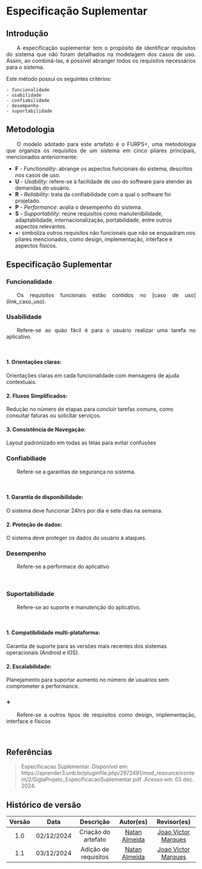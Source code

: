 # Especificação Suplementar

## Introdução 
<p align="justify">&emsp;&emsp;A especificação suplementar tem o propósito de identificar requisitos do sistema que não foram detalhados na modelagem dos casos de uso. Assim, ao combiná-las, é possível abranger todos os requisitos necessários para o sistema.</p>

Este método possui os seguintes critérios:

```
- funcionalidade
- usabilidade
- confiabilidade
- desempenho 
- suportabilidade
```

## Metodologia
<p align="justify">&emsp;&emsp;O modelo adotado para este artefato é o FURPS+, uma metodologia que organiza os requisitos de um sistema em cinco pilares principais, mencionados anteriormente:</p>

- **F** - _Functionality_: abrange os aspectos funcionais do sistema, descritos nos casos de uso.  
- **U** - _Usability_: refere-se à facilidade de uso do software para atender às demandas do usuário.  
- **R** - _Reliability_: trata da confiabilidade com a qual o software foi projetado.  
- **P** - _Performance_: avalia o desempenho do sistema.  
- **S** - _Supportability_: reúne requisitos como manutenibilidade, adaptabilidade, internacionalização, portabilidade, entre outros aspectos relevantes.  
- **+**: simboliza outros requisitos não funcionais que não se enquadram nos pilares mencionados, como design, implementação, interface e aspectos físicos.

## Especificação Suplementar
### Funcionalidade
<p align="justify">&emsp;&emsp;Os requisitos funcionais estão contidos no [caso de uso](link_caso_uso).</p>

### Usabilidade
<p align="justify">&emsp;&emsp;Refere-se ao quão fácil é para o usuário realizar uma tarefa no aplicativo.</p>
<br>

#### 1. Orientações claras:
Orientações claras em cada funcionalidade com mensagens de ajuda contextuais.

#### 2. Fluxos Simplificados:
Redução no número de etapas para concluir tarefas comuns, como consultar faturas ou solicitar serviços.

#### 3. Consistência de Navegação:
Layout padronizado em todas as telas para evitar confusões

### Confiabiliade
<p align="justify">&emsp;&emsp;Refere-se a garantias de segurança no sistema.</p>
<br>

#### 1. Garantia de disponibilidade:
O sistema deve funcionar 24hrs por dia e sete dias na semana.

#### 2. Proteção de dados:
O sistema deve proteger os dados do usuário à ataques.

### Desempenho
<p align="justify">&emsp;&emsp;Refere-se a performace do aplicativo</p>
<br>

### Suportabilidade
<p align="justify">&emsp;&emsp;Refere-se ao suporte e manutenção do aplicativo.</p>
<br>

#### 1. Compatibilidade multi-plataforma:
Garantia de suporte para as versões mais recentes dos sistemas operacionais (Android e iOS).

#### 2. Escalabilidade:
Planejamento para suportar aumento no número de usuários sem comprometer a performance.

### +
<p align="justify">&emsp;&emsp;Refere-se a outros tipos de requisitos como design, implementação, interface e físicos</p>
<br>

## Referências
> <p style="word-wrap: break-word; overflow-wrap: break-word;">Especificacao Suplementar. Disponível em: https://aprender3.unb.br/pluginfile.php/2972491/mod_resource/content/2/SiglaProjeto_EspecificacaoSuplementar.pdf .Acesso em: 03 dec. 2024.</p> 

## Histórico de versão

| Versão |    Data    |      Descrição       |       Autor(es)       |     Revisor(es)     |
| :-----: | :--------: | :------------------: | :-------------------: | :-----------------: |
|  1.0   | 02/12/2024 | Criação do artefato | [Natan Almeida](https://github.com/natanalmeida03) | [Joao Victor Marques](https://github.com/jmarquees) |
|  1.1   | 03/12/2024 | Adição de requisitos | [Natan Almeida](https://github.com/natanalmeida03) | [Joao Victor Marques](https://github.com/jmarquees) |